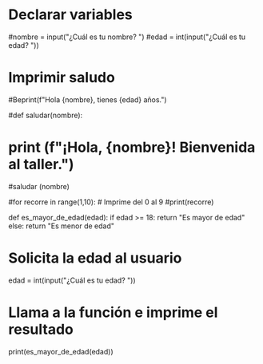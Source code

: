 # Declarar variables
#nombre = input("¿Cuál es tu nombre? ")
#edad = int(input("¿Cuál es tu edad? "))

# Imprimir saludo
#Beprint(f"Hola {nombre}, tienes {edad} años.")

#def saludar(nombre):
 #   print (f"¡Hola, {nombre}! Bienvenida al taller.")
#saludar (nombre)

#for recorre in range(1,10):  # Imprime del 0 al 9
    #print(recorre)

def es_mayor_de_edad(edad):
    if edad >= 18:
        return "Es mayor de edad"
    else:
        return "Es menor de edad"

# Solicita la edad al usuario
edad = int(input("¿Cuál es tu edad? "))

# Llama a la función e imprime el resultado
print(es_mayor_de_edad(edad))

